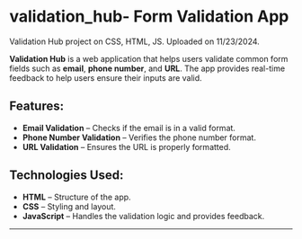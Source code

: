 # validation_hub- Form Validation App
Validation Hub project on CSS, HTML, JS. Uploaded on 11/23/2024.

**Validation Hub** is a web application that helps users validate common form fields such as **email**, **phone number**, and **URL**. The app provides real-time feedback to help users ensure their inputs are valid.

## Features:
- **Email Validation** – Checks if the email is in a valid format.
- **Phone Number Validation** – Verifies the phone number format.
- **URL Validation** – Ensures the URL is properly formatted.

## Technologies Used:
- **HTML** – Structure of the app.
- **CSS** – Styling and layout.
- **JavaScript** – Handles the validation logic and provides feedback.

---
